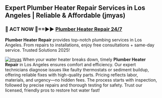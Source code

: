 ## Expert Plumber Heater Repair Services in Los Angeles | Reliable & Affordable (jmyas)  

<h3>🚿 ACT NOW 🌟==►► <a href="https://tinyurl.com/2ne6vx2x" rel="nofollow">Plumber Heater Repair 24/7</a></h3>

**Plumber Heater Repair** provides top-notch plumbing services in Los Angeles. From repairs to installations, enjoy free consultations + same-day service. Trusted Solutions 2025!

[![jmyas](https://i.imgur.com/4PFF4AK.jpeg)](https://tinyurl.com/2ne6vx2x)
When your water heater breaks down, timely **Plumber Heater Repair** in Los Angeles ensures comfort and efficiency. Our expert technicians diagnose issues like faulty thermostats or sediment buildup, offering reliable fixes with high-quality parts. Pricing reflects labor, materials, and urgency—no hidden fees. The process starts with inspection, followed by precise repairs and thorough testing for safety. Trust our licensed, friendly pros to restore hot water fast!